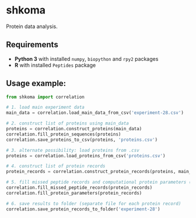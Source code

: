 shkoma
======
Protein data analysis.


## Requirements
* **Python 3** with installed `numpy`, `biopython` and `rpy2` packages
* **R** with installed `Peptides` package

## Usage example:

```python
from shkoma import correlation

# 1. load main experiment data
main_data = correlation.load_main_data_from_csv('experiment-28.csv')

# 2. construct list of proteins using main_data
proteins = correlation.construct_proteins(main_data)
correlation.fill_protein_sequences(proteins)
correlation.save_proteins_to_csv(proteins, 'proteins.csv')

# 3. alternate possibility: load proteins from .csv
proteins = correlation.load_proteins_from_csv('proteins.csv')

# 4. construct list of protein records
protein_records = correlation.construct_protein_records(proteins, main_data)

# 5. fill missed peptide records and computational protein parameters (for each protein)
correlation.fill_missed_peptide_records(protein_records)
correlation.fill_protein_parameters(protein_records)

# 6. save results to folder (separate file for each protein record)
correlation.save_protein_records_to_folder('experiment-28')
```